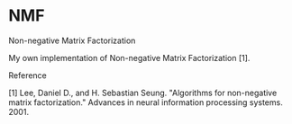 # NMF
Non-negative Matrix Factorization

My own implementation of Non-negative Matrix Factorization [1].

Reference

[1] Lee, Daniel D., and H. Sebastian Seung. "Algorithms for non-negative matrix factorization." Advances in neural information processing systems. 2001.
